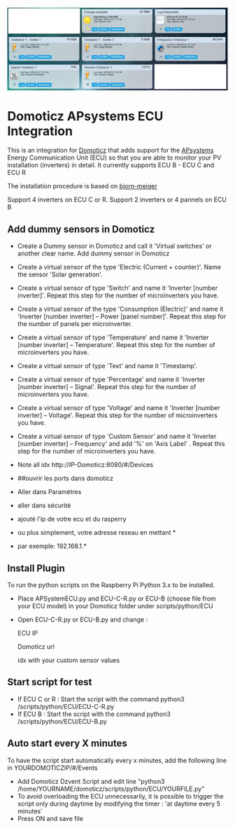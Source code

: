 ![Home Assistant Dashboard](https://github.com/Doudou14/Domoticz-apsystems_ecu/blob/main/dashboard.jpg)
# Domoticz APsystems ECU Integration
This is an integration for [Domoticz](https://domoticz.com/) that adds support for the [APsystems](http://www.apsystems.com) Energy Communication Unit (ECU) so that you are able to monitor your PV installation (inverters) in detail. It currently supports ECU B - ECU C and ECU R

The installation procedure is based on [bjorn-meiger](https://www.bjorn-meijer.nl/en/2021/05/01/realtime-readout-apsystems-in-domoticz/)

Support 4 inverters on ECU C or R. 
Support 2 inverters or 4 pannels on ECU B

## Add dummy sensors in Domoticz
* Create a Dummy sensor in Domoticz and call it 'Virtual switches' or another clear name.
Add dummy sensor in Domoticz
* Create a virtual sensor of the type 'Electric (Current + counter)'. Name the sensor 'Solar generation'.
* Create a virtual sensor of type 'Switch' and name it 'Inverter [number inverter]'. Repeat this step for the number of microinverters you have.
* Create a virtual sensor of the type 'Consumption (Electric)' and name it 'Inverter [number inverter] – Power [panel number]'. Repeat this step for the number of panels per microinverter.
* Create a virtual sensor of type 'Temperature' and name it 'Inverter [number inverter] – Temperature'. Repeat this step for the number of microinverters you have.
* Create a virtual sensor of type 'Text' and name it 'Timestamp'.
* Create a virtual sensor of type 'Percentage' and name it 'Inverter [number inverter] – Signal'. Repeat this step for the number of microinverters you have.
* Create a virtual sensor of type 'Voltage' and name it 'Inverter [number inverter] – Voltage'. Repeat this step for the number of microinverters you have.
* Create a virtual sensor of type 'Custom Sensor' and name it 'Inverter [number inverter] – Frequency' and add '%' on 'Axis Label' . Repeat this step for the number of microinverters you have.
* Note all idx http://IP-Domoticz:8080/#/Devices

* ##ouvrir les ports dans domoticz
* Aller dans Paramètres
* aller dans sécurité
* ajouté l'ip de votre ecu et du rasperry
* ou plus simplement, votre adresse reseau en mettant *
* par exemple: 192.168.1.*

## Install Plugin
To run the python scripts on the Raspberry Pi Python 3.x to be installed.
* Place APSystemECU.py and ECU-C-R.py or ECU-B (choose file from your ECU model) in your Domoticz folder under scripts/python/ECU
* Open ECU-C-R.py or ECU-B.py and change :

    ECU IP

    Domoticz url

    idx with your custom sensor values

## Start script for test
* If ECU C or R : Start the script with the command python3 /scripts/python/ECU/ECU-C-R.py
* If ECU B : Start the script with the command python3 /scripts/python/ECU/ECU-B.py

## Auto start every X minutes
To have the script start automatically every x minutes, add the following line in YOURDOMOTICZIP/#/Events
* Add Domoticz Dzvent Script and edit line "python3 /home/YOURNAME/domoticz/scripts/python/ECU/YOURFILE.py"
* To avoid overloading the ECU unnecessarily, it is possible to trigger the script only during daytime by modifying the timer : 'at daytime every 5 minutes'
* Press ON and save file
